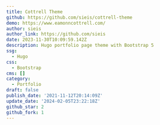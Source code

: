 ```yaml
---
title: Cottrell Theme
github: https://github.com/sieis/cottrell-theme
demo: https://www.eamonncottrell.com/
author: sieis
author_link: https://github.com/sieis
date: 2023-11-30T10:09:59.142Z
description: Hugo portfolio page theme with Bootstrap 5
ssg:
  - Hugo
css:
  - Bootstrap
cms: []
category:
  - Portfolio
draft: false
publish_date: '2021-11-12T20:14:09Z'
update_date: '2024-02-05T23:22:18Z'
github_star: 2
github_fork: 1
---
```

